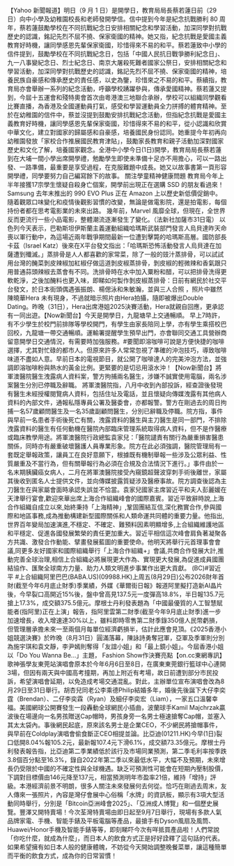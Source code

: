【Yahoo 新聞報道】明日（9 月 1 日）是開學日，教育局局長蔡若蓮日前（29 日）向中小學及幼稚園校長和老師發開學信。信中提到今年是紀念抗戰勝利 80 周年，蔡若蓮鼓勵學校在不同抗戰紀念日安排相關紀念和學習活動，加深同學對抗戰歷史的認識，銘記先烈不屈不撓、保家衛國的精神。她又指，紀念抗戰是愛國主義教育好時機，讓同學感恩先輩保家衛國，珍惜得來不易的和平。蔡若蓮致中小學的信件提到，鼓勵學校在不同抗戰紀念日，包括「中國人民抗日戰爭勝利紀念日」、九一八事變紀念日、烈士紀念日、南京大屠殺死難者國家公祭日，安排相關紀念和學習活動，加深同學對抗戰歷史的認識，銘記先烈不屈不撓、保家衛國的精神，培養民族自豪感和傳承歷史的責任感，以史為鑒，珍惜來之不易的和平。蔡續指，教育局亦會舉辦一系列的紀念活動，呼籲學校踴躍參與，傳承愛國精神。蔡若蓮又提到，今屆十五運會和殘特奧會首次由粵港澳三地聯合承辦，學校可以組織同學觀看比賽直播，為香港及全國運動員打氣，感受和學習運動員全力拼搏的體育精神。至於在幼稚園的信件中，蔡並沒提到鼓勵安排抗戰紀念活動，但指紀念抗戰是愛國主義教育好時機，讓同學感恩先輩保家衛國，珍惜得來不易的和平，從小認識和欣賞中華文化，建立對國家的歸屬感和自豪感，培養國民身份認同。她重提今年初再向幼稚園發放「家校合作推展國民教育津貼」，鼓勵家長教育和親子活動加深對國家歷史和文化了解，培養國家觀念。全港中小學今日(1日)開學，教育局局長蔡若蓮到在大埔一間小學出席開學禮，勉勵學生即使未準備十足亦不用擔心，可以一路出發、一路準備，最重要是享受過程，在克服難題中成長。她又以故事書第一頁形容開學禮，同學要努力自己編寫餘下的故事。 關注學童精神健康問題 教育局今年上半年接獲17宗學生懷疑自殺身亡個案，開學前出現正在選購 SSD 的朋友看過來！Samsung 去年末推出的 990 EVO Plus 正在 Amazon 上以歷史新低價促銷中。隨着觀眾口味變化和疫情後觀影習慣的改變，無論是做電影院，還是拍電影，每個持份者都在思考電影業的未來出路。
幾年前，Marvel 風靡全球，但現在，全世界反而更流行一些小品電影，整體潮流逐漸發生了變化。（法新社加薩巿31日電）    以色列今天表示，巴勒斯坦伊斯蘭主義運動組織哈瑪斯武裝部門發言人烏貝達昨天命喪以軍行動中，為這場近兩年戰爭期間最新一位遭到擊斃的哈瑪斯高層。國防部長卡茲（Israel Katz）後來在X平台發文指出：「哈瑪斯恐怖活動發言人烏貝達在加薩遭到殲滅。」蒸排骨是人人都喜歡的家常菜，除了一般的豉汁蒸排骨，可以試試用台灣的醃菜剝皮辣椒加紅椒仔做這道剝皮椒蒸排骨，剝皮椒的輕微辣和香氣跟只用普通蒜頭辣椒去蒸會有不同。洗排骨時在水中加入粟粉和醋，可以把排骨洗得更軟乾淨，之後加醃料也更入味，即睇如何製作剝皮椒蒸排骨：日前有網民於社交平台發文，於日本街頭偶遇張振朗、楊偲泳和朱敏瀚，並與三人合照 ，照片中雖然陳曉華Hera 未有現身，不過就暗示照片由Hera拍攝，隨即被爆出Double Dating。昨晚（31日），Hera出席港姐2025決賽活動，Hera就親自回應，更承認有一同出遊。【Now新聞台】今天是開學日，九龍塘早上交通暢順。 早上7時許，有不少學生於校門前排隊等學校開門，有學生由家長陪同上學，亦有學生乘搭校巴回校，九龍塘一帶交通暢順。運輸署提醒學生預早出門，亦會聯同交通工具營辦商留意開學日交通情況，有需要時加強服務。#要聞即溶咖啡可說是方便快捷的咖啡選擇，尤其對忙碌的都市人。但原來許多人常常忽視了準確的沖泡技巧，導致咖啡味道不盡如人意。早前日本的電視節目，就公開了咖啡達人的完美沖泡方法，並強調即溶咖啡粉與熱水的黃金比例。更緊要的是切忌用滾水沖！【Now新聞台】將軍澳醫院醫生洩露病人資料案，警方拘捕兩名醫生，涉嫌不誠實使用電腦，兩名涉案醫生分別已停職及辭職。 將軍澳醫院指，八月中收到內部投訴，經查證後發現有醫生未經授權閱覽病人資料，包括住址及電話，並且懷疑向傳媒洩露有其他病人資料的內部文件，通報私隱專員公署及醫委會，亦都報警。警方在剛過去的周日拘捕一名57歲顧問醫生及一名35歲副顧問醫生，分別已辭職及停職。院方指，事件與早前一名患者手術後死亡有關，洩露資料的醫生與主刀醫生是同一部門，不排除洩露資料的醫生有任何動機在醫院內部臨床管理系統取得病人資料，但不是作醫療或臨床教學用途。將軍澳醫院行政總監袁家兒：「醫院譴責有關行為嚴重損害醫患關係，同時亦有嚴重破壞醫護人員專業形象。院方在此必須強調，醫院管理局有一套既定舉報政策，讓員工在良好意願下，根據既有機制舉報一些涉及公眾利益、性質嚴重及不當行為，但有關舉報行為必須在合規及合法情況下進行。」事件由於一名末期胰臟癌女病人，二月在將軍澳醫院接受內窺鏡超聲波穿刺手術後離世，家屬其後收到匿名人士提供文件，並向傳媒披露質疑涉及醫療事故。院方調查後認為主刀醫生在與家屬會面時承認失誤並不恰當。袁家兒國家主席習近平和夫人彭麗媛在天津舉行宴會,歡迎來華出席上海合作組織峰會的國際嘉賓。習近平致辭時說,上海合作組織自成立以來,始終秉持「上海精神」,鞏固團結互信,深化務實合作,參與國際和地區事務,成為推動構建新型國際關係和人類命運共同體的重要力量。他指出,世界百年變局加速演進,不穩定、不確定、難預料因素明顯增多,上合組織維護地區和平穩定、促進各國發展繁榮的責任更加重大。習近平相信這次峰會肩負著凝聚各方共識、激發合作動能、擘畫發展藍圖的重要使命。他明天將舉行元首理事會會議,同更多友好國家和國際組織舉行「上海合作組織+」會議,共商合作發展大計,推動完善全球治理,相信上合組織必將展現更大作為、實現更大發展,為促進成員國團結協作、匯聚全球南方力量、助力人類文明進步事業作出更大貢獻。 (BC)#習近平 #上合組織阿里巴巴(BABA.US)(09988.HK)上周五(8月29日)公布2026財年首財(截至今年6月底止財季)季業績，外媒《華爾街日報》報道阿里擬打造新AI晶片後，今早裂口高開近15%後，盤中曾高見137.5元一度彈高18.8%，半日報135.7元搶上17.3%，成交額375.5億元。摩根士丹利發表題為「中國最優質的人工智慧賦能者(指阿里)正在上演」報告，指阿里雲第二財季(截至今年9月底止財季)進一步加速增長，收入增速達30%以上，雖料即時零售第二財季錄350億人民幣虧損，但管理層承擔未來一至兩個月每單位經濟虧損半，估計此應會見頂。《2025香港小姐競選決賽》於昨晚（8月31日）圓滿落幕，陳詠詩勇奪冠軍，亞軍及季軍則分別為施宇琪和袁文靜，李尹嫣則奪得「友誼小姐」和「最上鏡小姐」。今屆香港小姐以「Do You Wanna Be…」主題， Fashion Show作決賽亮點【on.cc東網專訊】歌神張學友東莞站演唱會原本於今年6月6日至8日，在廣東東莞銀行籃球中心連開3場，但因有兩天與中國高考撞期，再加上附近有考場，故日前遭到部分市民投訴，希望演唱會延期，以免造成考場交通混亂。對此，主辦單位宣布演唱會改為8月29日至31日舉行。胡杏兒同老公李乘德Philip結婚多年，婚後先後誕下大仔李奕霆（Brendan）、二仔李奕霖（Ryan）及細仔李奕宏（Liam），一家五口溫馨幸福。美國網球公開賽發生一段轟動全球網民小插曲，波蘭球手Kamil Majchrzak贏波後在場邊向一名男孩贈送Cap帽時，男孩身旁一名男士極速搶奪Cap帽，並塞入其太太袋內。事後網民起底，原來該名男士是企業CEO，不少網民將搶帽事件，與早前在Coldplay演唱會偷食斷正CEO相提並論。比亞迪(01211.HK)今早(1日)裂口低開8.04%報105.2元，最新報107.4元下滑6.1%，成交額73.35億元。摩根士丹利發表報告指，比亞迪第二季業績低於該行及市場同業預測，第二季毛利率按季跌3.8個百分點至16.3%，錄自2022年第二季以來最低水平，大幅不及預期，未來增長仍受限於中國的不確定性與全球機遇。缺乏可預測性可能會在短期內壓制股價，下調對目標價由146元降至137元，相當預測明年市盈率21倍，維持「增持」評級。本港經濟前景不明朗，很多人關注未來發展何去何從。恰巧在剛過去周末，友人傳來一張照片，內容是灣仔會展中心俗稱「水牌」的資訊板，顯示有3項大型活動同時舉行，分別是「Bitcoin亞洲峰會2025」、「亞洲成人博覽」和一個歷史展覽。豐澤又開特賣場！今次荃灣特賣場由即日起至9月7日舉行，現場有多款人氣品牌家電、手機、智能手錶及平板電腦等產品，最搶手有Dyson風扇及風筒、Huawei/Honor手機及智能手錶等等，即刻睇吓今次有咩抵買產品啦！人們常說「你吃什麼，就成為什麼」，而日本人的飲食方式正是好好詮釋了這句話的代表。如果希望擁有如日本人般的健康體魄，不妨從今天開始調整晚餐菜單，讓這種簡單而平衡的飲食方式，成為你的日常習慣！